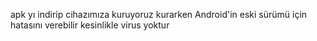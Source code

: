 apk yı indirip cihazımıza kuruyoruz kurarken Android'in eski sürümü için hatasını verebilir kesinlikle virus yoktur 
